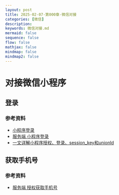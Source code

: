 ```yaml
---
layout: post
title: 2025-02-07-第000章-微信对接
categories: [微信]
description: 
keywords: 微信对接.md
mermaid: false
sequence: false
flow: false
mathjax: false
mindmap: false
mindmap2: false
---
```

# 对接微信小程序

## 登录

### 参考资料

- [小程序登录](https://developers.weixin.qq.com/miniprogram/dev/framework/open-ability/login.html)
- [服务端 小程序登录](https://developers.weixin.qq.com/miniprogram/dev/OpenApiDoc/user-login/code2Session.html)
- [一文详解小程序授权、登录、session_key和unionId](https://cloud.tencent.com/developer/article/1766827)



## 获取手机号

### 参考资料

- [服务端 授权获取手机号](https://developers.weixin.qq.com/miniprogram/dev/OpenApiDoc/user-info/phone-number/getPhoneNumber.html)


